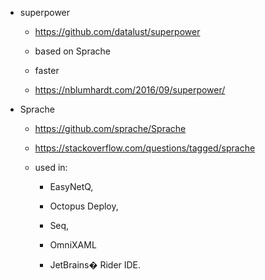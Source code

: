 

*   superpower

    *   https://github.com/datalust/superpower

    *   based on Sprache

    *   faster

    *   https://nblumhardt.com/2016/09/superpower/

*   Sprache

    *   https://github.com/sprache/Sprache

    *   https://stackoverflow.com/questions/tagged/sprache

    *   used in:

        *   EasyNetQ, 
        
        *   Octopus Deploy, 
        
        *   Seq, 
        
        *   OmniXAML
        
        *   JetBrains� Rider IDE.
